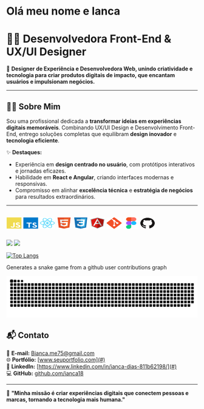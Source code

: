 # Olá meu nome e Ianca
# 👩‍💻 Desenvolvedora Front-End & UX/UI Designer 

🌟 **Designer de Experiência e Desenvolvedora Web, unindo criatividade e tecnologia para criar produtos digitais de impacto, que encantam usuários e impulsionam negócios.**

---

## 🧑‍🎨 Sobre Mim  

Sou uma profissional dedicada a **transformar ideias em experiências digitais memoráveis**. Combinando UX/UI Design e Desenvolvimento Front-End, entrego soluções completas que equilibram **design inovador** e **tecnologia eficiente**.  

✨ **Destaques:**  
- Experiência em **design centrado no usuário**, com protótipos interativos e jornadas eficazes.  
- Habilidade em **React e Angular**, criando interfaces modernas e responsivas.  
- Compromisso em alinhar **excelência técnica** e **estratégia de negócios** para resultados extraordinários.  

---

<div style="display: inline_block"><br>
  <img align="center" alt="Ianca-Js" height="30" width="40" src="https://raw.githubusercontent.com/devicons/devicon/master/icons/javascript/javascript-plain.svg">
  <img align="center" alt="Ianca-Ts" height="30" width="40" src="https://raw.githubusercontent.com/devicons/devicon/master/icons/typescript/typescript-plain.svg">
  <img align="center" alt="Ianca-React" height="30" width="40" src="https://raw.githubusercontent.com/devicons/devicon/master/icons/react/react-original.svg">
  <img align="center" alt="Ianca-HTML" height="30" width="40" src="https://raw.githubusercontent.com/devicons/devicon/master/icons/html5/html5-original.svg">
  <img align="center" alt="Ianca-CSS" height="30" width="40" src="https://raw.githubusercontent.com/devicons/devicon/master/icons/css3/css3-original.svg">
  <img align="center" alt="Angular" height="30" width="40" src="https://raw.githubusercontent.com/devicons/devicon/master/icons/angularjs/angularjs-original.svg">
  <img align="center" alt="Git" height="30" width="40" src="https://raw.githubusercontent.com/devicons/devicon/master/icons/git/git-original.svg">
  <img align="center" alt="Figma" height="30" width="40" src="https://raw.githubusercontent.com/devicons/devicon/master/icons/figma/figma-original.svg">
  <img align="center" alt="GitHub" height="30" width="40"  src="https://raw.githubusercontent.com/devicons/devicon/master/icons/github/github-original.svg">
</div>
  
  ##
 
<div> 
  <a href = "mailto:bianca.me75@gmail.com"><img src="https://img.shields.io/badge/-Gmail-%23333?style=for-the-badge&logo=gmail&logoColor=red" target="_blank"></a>
  <a href="https://www.linkedin.com/in/ianca-dias-811b62198/" target="_blank"><img src="https://img.shields.io/badge/-LinkedIn-%230077B5?style=for-the-badge&logo=linkedin&logoColor=ambient_gradient" target="_blank"></a> 

[![Top Langs](https://github-readme-stats.vercel.app/api/top-langs/?username=ianca18&layout=donut)](https://github.com/ianca18/github-readme-stats)



Generates a snake game from a github user contributions graph

<picture>
  <source
    media="(prefers-color-scheme: dark)"
    srcset="https://raw.githubusercontent.com/platane/snk/output/github-contribution-grid-snake-dark.svg"
  />
  <source
    media="(prefers-color-scheme: light)"
    srcset="https://raw.githubusercontent.com/platane/snk/output/github-contribution-grid-snake.svg"
  />
  <img
    alt="github contribution grid snake animation"
    src="https://raw.githubusercontent.com/platane/snk/output/github-contribution-grid-snake.svg"
  />
</picture>


</div>


## 📬 Contato  

📧 **E-mail:** [Bianca.me75@gmail.com](mailto:Bianca.me75@gmail.com)  
🌐 **Portfólio:** [www.seuportfolio.com](#)  
💼 **LinkedIn:** [https://www.linkedin.com/in/ianca-dias-811b62198/](#)  
💻 **GitHub:** [github.com/ianca18](#)  

---

🌟 **"Minha missão é criar experiências digitais que conectem pessoas e marcas, tornando a tecnologia mais humana."**
